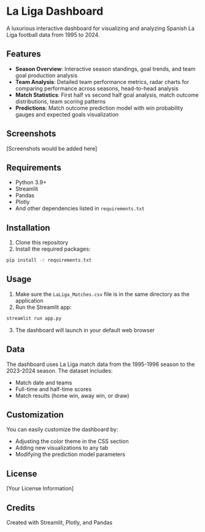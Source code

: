 # La Liga Dashboard

A luxurious interactive dashboard for visualizing and analyzing Spanish La Liga football data from 1995 to 2024.

## Features

- **Season Overview**: Interactive season standings, goal trends, and team goal production analysis
- **Team Analysis**: Detailed team performance metrics, radar charts for comparing performance across seasons, head-to-head analysis
- **Match Statistics**: First half vs second half goal analysis, match outcome distributions, team scoring patterns
- **Predictions**: Match outcome prediction model with win probability gauges and expected goals visualization

## Screenshots

[Screenshots would be added here]

## Requirements

- Python 3.9+
- Streamlit
- Pandas
- Plotly
- And other dependencies listed in `requirements.txt`

## Installation

1. Clone this repository
2. Install the required packages:

```bash
pip install -r requirements.txt
```

## Usage

1. Make sure the `LaLiga_Matches.csv` file is in the same directory as the application
2. Run the Streamlit app:

```bash
streamlit run app.py
```

3. The dashboard will launch in your default web browser

## Data

The dashboard uses La Liga match data from the 1995-1996 season to the 2023-2024 season. The dataset includes:

- Match date and teams
- Full-time and half-time scores
- Match results (home win, away win, or draw)

## Customization

You can easily customize the dashboard by:
- Adjusting the color theme in the CSS section
- Adding new visualizations to any tab
- Modifying the prediction model parameters

## License

[Your License Information]

## Credits

Created with Streamlit, Plotly, and Pandas